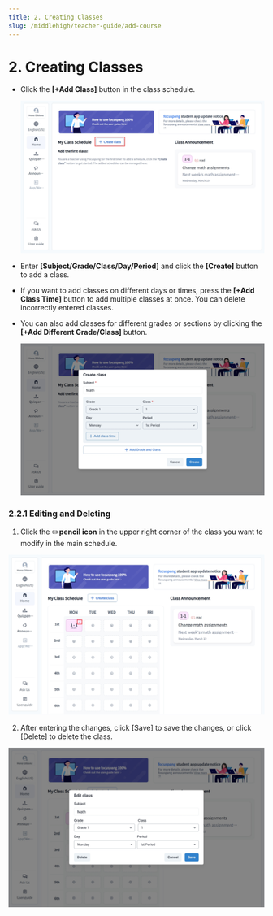 ```yaml
---
title: 2. Creating Classes
slug: /middlehigh/teacher-guide/add-course
---
```


# 2. Creating Classes

- Click the **\[+Add Class]** button in the class schedule.

  ![](/img/en_teacher/en_tcher_2-2_01.jpg)

- Enter **\[Subject/Grade/Class/Day/Period]** and click the **\[Create]** button to add a class.
- If you want to add classes on different days or times, press the **\[+Add Class Time]** button to add multiple classes at once. You can delete incorrectly entered classes.
- You can also add classes for different grades or sections by clicking the **\[+Add Different Grade/Class]** button.

  ![](/img/en_teacher/en_tcher_2-2_02.jpg)

### 2.2.1 Editing and Deleting

1. Click the ✏️**pencil icon** in the upper right corner of the class you want to modify in the main schedule.

![](/img/en_teacher/en_tcher_2-2-1_01.jpg)

2. After entering the changes, click \[Save] to save the changes, or click \[Delete] to delete the class.

![](/img/en_teacher/en_tcher_2-2-1_02.jpg)
